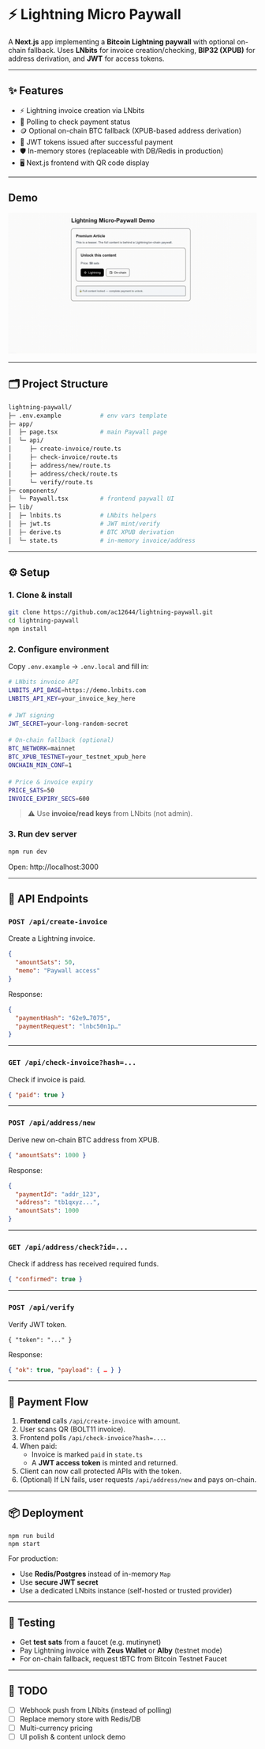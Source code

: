 # ⚡ Lightning Micro Paywall

A **Next.js** app implementing a **Bitcoin Lightning paywall** with optional on-chain fallback.
Uses **LNbits** for invoice creation/checking, **BIP32 (XPUB)** for address derivation, and **JWT** for access tokens.

---

## ✨ Features

- ⚡ Lightning invoice creation via LNbits
- 🔄 Polling to check payment status
- 🪙 Optional on-chain BTC fallback (XPUB-based address derivation)
- 🔑 JWT tokens issued after successful payment
- 🛡️ In-memory stores (replaceable with DB/Redis in production)
- 🖥️ Next.js frontend with QR code display

---

## Demo

<p align="center">
  <img src="content/video.gif" width="600" />
</p>

---

## 🗂️ Project Structure

```bash
lightning-paywall/
├─ .env.example           # env vars template
├─ app/
│  ├─ page.tsx            # main Paywall page
│  └─ api/
│     ├─ create-invoice/route.ts
│     ├─ check-invoice/route.ts
│     ├─ address/new/route.ts
│     ├─ address/check/route.ts
│     └─ verify/route.ts
├─ components/
│  └─ Paywall.tsx         # frontend paywall UI
├─ lib/
│  ├─ lnbits.ts           # LNbits helpers
│  ├─ jwt.ts              # JWT mint/verify
│  ├─ derive.ts           # BTC XPUB derivation
│  └─ state.ts            # in-memory invoice/address
```

---

## ⚙️ Setup

### 1. Clone & install

```bash
git clone https://github.com/ac12644/lightning-paywall.git
cd lightning-paywall
npm install
```

### 2. Configure environment

Copy `.env.example` → `.env.local` and fill in:

```bash
# LNbits invoice API
LNBITS_API_BASE=https://demo.lnbits.com
LNBITS_API_KEY=your_invoice_key_here

# JWT signing
JWT_SECRET=your-long-random-secret

# On-chain fallback (optional)
BTC_NETWORK=mainnet
BTC_XPUB_TESTNET=your_testnet_xpub_here
ONCHAIN_MIN_CONF=1

# Price & invoice expiry
PRICE_SATS=50
INVOICE_EXPIRY_SECS=600
```

> ⚠️ Use **invoice/read keys** from LNbits (not admin).

### 3. Run dev server

```bash
npm run dev
```

Open: http://localhost:3000

---

## 🔌 API Endpoints

### `POST /api/create-invoice`

Create a Lightning invoice.

```json
{
  "amountSats": 50,
  "memo": "Paywall access"
}
```

Response:

```json
{
  "paymentHash": "62e9…7075",
  "paymentRequest": "lnbc50n1p…"
}
```

---

### `GET /api/check-invoice?hash=...`

Check if invoice is paid.

```json
{ "paid": true }
```

---

### `POST /api/address/new`

Derive new on-chain BTC address from XPUB.

```json
{ "amountSats": 1000 }
```

Response:

```json
{
  "paymentId": "addr_123",
  "address": "tb1qxyz...",
  "amountSats": 1000
}
```

---

### `GET /api/address/check?id=...`

Check if address has received required funds.

```json
{ "confirmed": true }
```

---

### `POST /api/verify`

Verify JWT token.

```
{ "token": "..." }
```

Response:

```json
{ "ok": true, "payload": { … } }
```

---

## 🔄 Payment Flow

1. **Frontend** calls `/api/create-invoice` with amount.
2. User scans QR (BOLT11 invoice).
3. Frontend polls `/api/check-invoice?hash=...`.
4. When paid:
   - Invoice is marked `paid` in `state.ts`
   - A **JWT access token** is minted and returned.
5. Client can now call protected APIs with the token.
6. (Optional) If LN fails, user requests `/api/address/new` and pays on-chain.

---

## 📦 Deployment

```
npm run build
npm start
```

For production:

- Use **Redis/Postgres** instead of in-memory `Map`
- Use **secure JWT secret**
- Use a dedicated LNbits instance (self-hosted or trusted provider)

---

## 🧪 Testing

- Get **test sats** from a faucet (e.g. mutinynet)
- Pay Lightning invoice with **Zeus Wallet** or **Alby** (testnet mode)
- For on-chain fallback, request tBTC from Bitcoin Testnet Faucet

---

## 🚧 TODO

- [ ] Webhook push from LNbits (instead of polling)
- [ ] Replace memory store with Redis/DB
- [ ] Multi-currency pricing
- [ ] UI polish & content unlock demo
